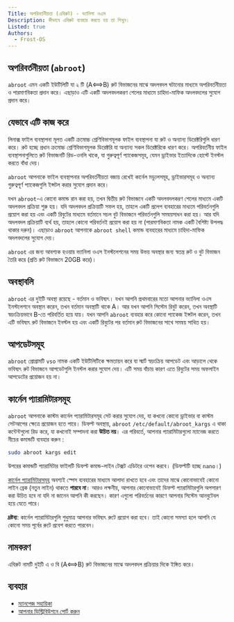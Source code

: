 ```yaml
---
Title: অপরিবর্তনীয়তা (এবিরুট) - ভ্যানিলা ওএস
Description: কীভাবে এবিরুট ব্যবহার করতে হয় তা শিখুন।
Listed: true
Authors: 
  - Frost-OS
---
```


## অপরিবর্তনীয়তা (`abroot`)

`abroot` এমন একটি ইউটিলিটি যা ২ টি (A⟺B) রুট বিভাজনের মাঝে অদলবদল ঘটানোর মাধ্যমে অপরিবর্তনীয়তা ও পারমাণবিকতা প্রদান করে। এছাড়াও এটি একটি অদলবদলকরণ শেলের মাধ্যমে চাহিদা-মাফিক অদলবদলের সুযোগ প্রদান করে।

## যেভাবে এটি কাজ করে

লিনাক্স ফাইল ব্যবস্থাপনা মূলত একটি ক্রমোচ্চ শ্রেণিবিভাগমূলক ফাইল ব্যবস্থাপনা যা রুট ও অন্যান্য ডিরেক্টরিগুলি ধারণ করে।
রুট হচ্ছে প্রধান ক্রমোচ্চ শ্রেণিবিভাগমূলক ডিরেক্টরি যা অন্যান্য সকল ডিরেক্টরিকে ধারণ করে।
অপরিবর্তনীয় ফাইল ব্যবস্থাপনাগুলিতে রুট বিভাজনটি রিড-ওনলি থাকে, যা গুরুত্বপূর্ণ প্যাকেজসমূহ, যেমন ড্রাইভার ইত্যাদিকে হোস্টে ইনস্টল করতে বাঁধা দেয়।

`abroot` আপনাকে ফাইল ব্যবস্থাপনার অপরিবর্তনীয়তা বজায় রেখেই কার্নেল মড্যুলসমূহ, ড্রাইভারসমূহ ও অন্যান্য গুরুত্বপূর্ণ প্যাকেজগুলি ইন্সটল করার সুযোগ প্রদান করে।

যখন `abroot`-এ কোনো কমান্ড রান করা হয়, তখন দ্বিতীয় রুট বিভাজনে একটি অদলবদলকরণ শেলের মাধ্যমে একটি অদলবদল প্রক্রিয়া শুরু হয়। যদি অদলবদল প্রক্রিয়াটি সফল হয়, তাহলে একটি প্রলেপ ব্যবহারের মাধ্যমে পরিবর্তনগুলি প্রয়োগ করা হয় এবং একটি রিবুটের মাধ্যমে বর্তমানে সচল বুট বিভাজনে পরিবর্তনগুলি সমন্বয়সাধন করা হয়। আর যদি অদলবদল প্রক্রিয়াটি ব্যর্থ হয়, তাহলে কোনো পরিবর্তনই প্রয়োগ করা হয় না (পারমাণবিকতা নামক একটি বৈশিষ্ট্য উপলদ্ধ থাকার দরুন)। এছাড়াও `abroot` আপনাকে `abroot shell` কমান্ড ব্যবহারের মাধ্যমে চাহিদা-মাফিক অদলবদলের সুযোগ দেয়।

`abroot` এর জন্য আবশ্যক হওয়ায় ভ্যানিলা ওএস ইনস্টলেশনের সময় উভয় অবস্থার জন্য স্বতন্ত্র রুট ও বুট বিভাজন তৈরি করে (প্রতি রুট বিভাজনে 20GB করে)।

## অবস্থাবলি

`abroot` এর দুইটি অবস্থা রয়েছে - বর্তমান ও ভবিষ্যৎ। যখন আপনি প্রথমবারের মতো আপনার ভ্যানিলা ওএস ইনস্টলেশনে অবস্থান করেন, তখন বর্তমান অবস্থাটি থাকে A। আর যখন আপনি সিস্টেম রিবুট করেন, তখন অবস্থাটি স্বয়ংক্রিয়ভাবে B-তে পরিবর্তিত হয়ে যায়। যখন আপনি `abroot` ব্যবহার করে কোনো প্যাকেজ ইন্সটল করেন, তখন এটি ভবিষ্যৎ রুট বিভাজনে ইনস্টল হয় এবং একটি রিবুটের পর বর্তমান রুট বিভাজনের সাথে সমন্বয় সাধিত হয়।  

## আপডেটসমূহ

`abroot` প্রোগ্রামটি `vso` নামক একটি ইউটিলিটিকে ক্ষমতায়ন করে যা স্মার্ট স্বয়ংক্রিয় আপডেট এবং আড়ালে থেকে ভবিষ্যৎ রুট বিভাজনে আপডেটগুলি ইনস্টল করার সুযোগ দেয়। এটি সময় বাঁচায় কারণ এতে রিবুটের সময় অফলাইন আপডেটের প্রয়োজন হয় না।

## কার্নেল প্যারামিটারসমূহ

`abroot` আপনাকে কাস্টম কার্নেল প্যারামিটারসমূহ সেট করার সুযোগ দেয়, যা কখনো কোনো ড্রাইভার বা কাস্টম সেটআপের ক্ষেত্রে প্রয়োজন হতে পারে। ডিফল্ট অবস্থায়, `abroot` `/etc/default/abroot_kargs` এ থাকা কন্টেন্টগুলো রিড করে, যা কখনোই সম্পাদনা করা **উচিত নয়**। এর পরিবর্তে, আপনার প্যারামিটারগুলো ম্যানেজ করতে নীচের কমান্ডটি ব্যবহার করুন :

```bash
sudo abroot kargs edit
```

উপরের কমান্ডটি প্যারামিটার ফাইলটি ডিফল্ট কমান্ড-লাইন টেক্সট এডিটরে ওপেন করবে। (ডিফল্টটি হচ্ছে `nano`।)

[কার্নেল প্যারামিটারসমূহ](https://www.kernel.org/doc/html/v4.14/admin-guide/kernel-parameters.html) অবশ্যই স্পেস ব্যবহারের মাধ্যমে আলাদা রাখতে হবে এবং তাদের মাঝে কোনোভাবেই কোনো লাইন ব্রেক (নতুন লাইন) থাকতে **পারবে না**। আরও লক্ষনীয়, আপনার কোনোভাবেই ডিফল্ট প্যারামিটারগুলি অপসারণ করা উচিত হবে না যদি না জানেন আপনি কী করছেন। কারণ এগুলো পরিবর্তনের কারণে আপনার সিস্টেম আনবুটেবল হয়ে যেতে পারে।

**দ্রষ্টব্য**: কার্নেল প্যারামিটারগুলি শুধুমাত্র আপনার ভবিষ্যৎ রুটে প্রয়োগ করা হবে। তাই কোনো সমস্যা হলে আপনি যে কোনো সময় পূর্বের রুটে প্রবেশ করতে পারবেন।

## নামকরণ

এবিরুট নামটি দুইটি এ ও বি (A⟺B) রুট বিভাজনের মাঝে অদলবদল প্রক্রিয়ার দিকে ইঙ্গিত করে।

## ব্যবহার

- [ম্যানপেজ সহায়িকা](abroot-manpage)
- [আপনার ডিস্ট্রিবিউশনে পোর্ট করুন](abroot-porting)

